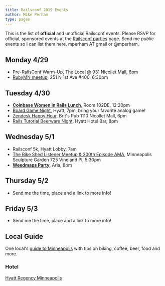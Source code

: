 ```yaml
---
title: Railsconf 2019 Events
author: Mike Perham
type: pages
---
```


This is the list of **official** and unofficial Railsconf events. Please RSVP for official,
sponsored events at the [Railsconf parties](https://railsconf.com/parties) page.
Send me *public* events so I can list them here, mperham AT gmail or @mperham.

## Monday 4/29

* [Pre-RailsConf Warm-Up](https://www.eventbrite.com/e/pre-railsconf-warm-up-registration-60456294404), The Local @ 931 Nicollet Mall, 6pm
* [RubyMN meetup](https://www.meetup.com/ruby-mn/events/lvdntqyzgbdc/), 251 N 1st Ave #400, 6:30pm

## Tuesday 4/30

* **[Coinbase Women in Rails Lunch](https://www.eventbrite.com/e/women-in-rails-lunch-hosted-by-coinbase-tickets-59444121969)**, Room 102DE, 12:20pm
* [Board Game Night](https://ti.to/contributed-systems/railsconf-2019-board-game-night), Hyatt, 7pm, bring your favorite analog game!
* [Zendesk Happy Hour](https://www.eventbrite.com/e/zendesk-hosted-happy-hour-rails-conference-tickets-60543653698), Brit's Pub 1110 Nicollet Mall, 6pm
* [Rails Tutorial Beerware Night](https://www.eventbrite.com/e/9th-semi-annual-rails-tutorial-beerware-night-tickets-60831358230), Hyatt Hotel Bar, 8pm

## Wednesday 5/1

* Railsconf 5k, Hyatt Lobby, 7am
* [The Bike Shed Listener Meetup & 200th Episode AMA](https://twitter.com/thoughtbot/status/1121440980291457029), Minneapolis Sculpture Garden 725 Vineland Pl, 5:30pm
* **[Weedmaps Party](https://www.tixr.com/groups/thephantomprjkt/events/weedmaps-x-railsconf-after-party-13329)**, Aria, 8pm

## Thursday 5/2

* Send me the time, place and a link to more info!

## Friday 5/3

* Send me the time, place and a link to more info!

## Local Guide

One local's [guide to Minneapolis](https://jaimzuber.com/minneapolis-convention-guide.html) with tips on biking, coffee, beer, food and more.

### Hotel

[Hyatt Regency Minneapolis](https://www.hyatt.com/en-US/hotel/minnesota/hyatt-regency-minneapolis/msprm)
